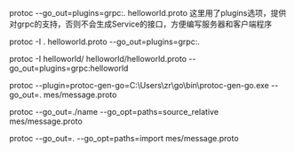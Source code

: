protoc --go_out=plugins=grpc:. helloworld.proto  这里用了plugins选项，提供对grpc的支持，否则不会生成Service的接口，方便编写服务器和客户端程序

protoc -I . helloworld.proto --go_out=plugins=grpc:.

protoc -I helloworld/ helloworld/helloworld.proto --go_out=plugins=grpc:helloworld


protoc --plugin=protoc-gen-go=C:\Users\zr\go\bin\protoc-gen-go.exe  --go_out=.  mes/message.proto


protoc --go_out=./name  --go_opt=paths=source_relative mes/message.proto


protoc --go_out=. --go_opt=paths=import mes/message.proto

